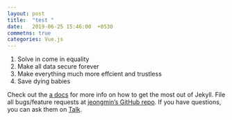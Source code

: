 ```yaml
---
layout: post
title:  "test "
date:   2019-06-25 15:46:00  +0530
commetns: true 
categories: Vue.js  
---
```


1. Solve in come in equality 
2. Make all data secure forever 
3. Make everything much more effcient and trustless
4. Save dying babies 


Check out the [a docs][jekyll-docs] for more info on how to get the most out of Jekyll. File all bugs/feature requests at [jeongmin’s GitHub repo][jekyll-gh]. If you have questions, you can ask them on [Talk][jekyll-talk].

[jekyll-docs]: https://jekyllrb.com/docs/home
[jekyll-gh]:   https://github.com/Youngerjesus
[jekyll-talk]: https://talk.jekyllrb.com/
